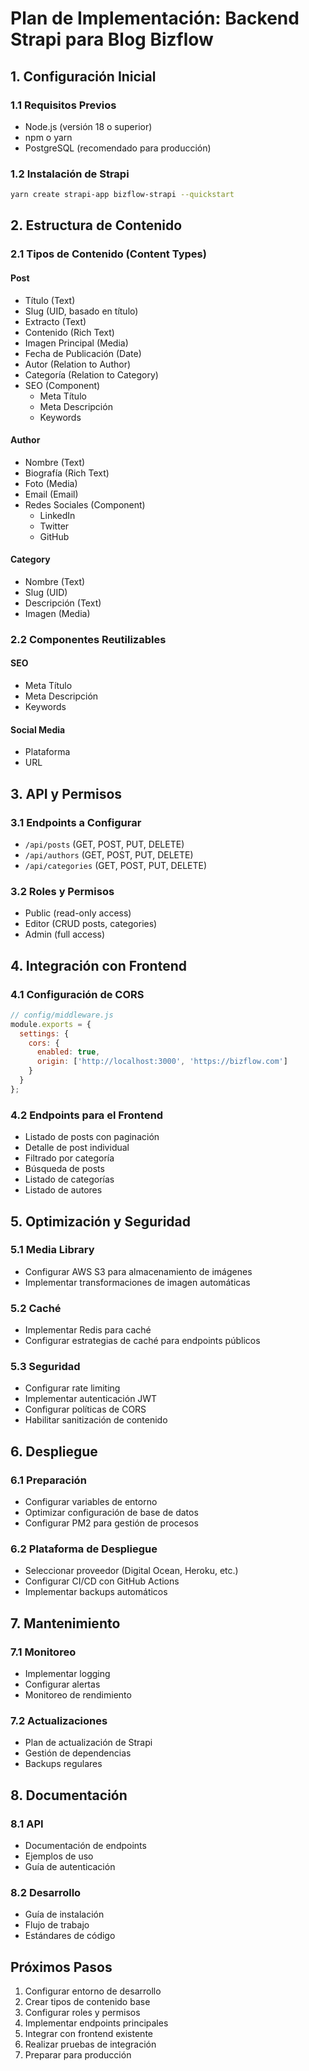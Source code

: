 # Plan de Implementación: Backend Strapi para Blog Bizflow

## 1. Configuración Inicial

### 1.1 Requisitos Previos
- Node.js (versión 18 o superior)
- npm o yarn
- PostgreSQL (recomendado para producción)

### 1.2 Instalación de Strapi
```bash
yarn create strapi-app bizflow-strapi --quickstart
```

## 2. Estructura de Contenido

### 2.1 Tipos de Contenido (Content Types)

#### Post
- Título (Text)
- Slug (UID, basado en título)
- Extracto (Text)
- Contenido (Rich Text)
- Imagen Principal (Media)
- Fecha de Publicación (Date)
- Autor (Relation to Author)
- Categoría (Relation to Category)
- SEO (Component)
  - Meta Título
  - Meta Descripción
  - Keywords

#### Author
- Nombre (Text)
- Biografía (Rich Text)
- Foto (Media)
- Email (Email)
- Redes Sociales (Component)
  - LinkedIn
  - Twitter
  - GitHub

#### Category
- Nombre (Text)
- Slug (UID)
- Descripción (Text)
- Imagen (Media)

### 2.2 Componentes Reutilizables

#### SEO
- Meta Título
- Meta Descripción
- Keywords

#### Social Media
- Plataforma
- URL

## 3. API y Permisos

### 3.1 Endpoints a Configurar
- `/api/posts` (GET, POST, PUT, DELETE)
- `/api/authors` (GET, POST, PUT, DELETE)
- `/api/categories` (GET, POST, PUT, DELETE)

### 3.2 Roles y Permisos
- Public (read-only access)
- Editor (CRUD posts, categories)
- Admin (full access)

## 4. Integración con Frontend

### 4.1 Configuración de CORS
```javascript
// config/middleware.js
module.exports = {
  settings: {
    cors: {
      enabled: true,
      origin: ['http://localhost:3000', 'https://bizflow.com']
    }
  }
};
```

### 4.2 Endpoints para el Frontend
- Listado de posts con paginación
- Detalle de post individual
- Filtrado por categoría
- Búsqueda de posts
- Listado de categorías
- Listado de autores

## 5. Optimización y Seguridad

### 5.1 Media Library
- Configurar AWS S3 para almacenamiento de imágenes
- Implementar transformaciones de imagen automáticas

### 5.2 Caché
- Implementar Redis para caché
- Configurar estrategias de caché para endpoints públicos

### 5.3 Seguridad
- Configurar rate limiting
- Implementar autenticación JWT
- Configurar políticas de CORS
- Habilitar sanitización de contenido

## 6. Despliegue

### 6.1 Preparación
- Configurar variables de entorno
- Optimizar configuración de base de datos
- Configurar PM2 para gestión de procesos

### 6.2 Plataforma de Despliegue
- Seleccionar proveedor (Digital Ocean, Heroku, etc.)
- Configurar CI/CD con GitHub Actions
- Implementar backups automáticos

## 7. Mantenimiento

### 7.1 Monitoreo
- Implementar logging
- Configurar alertas
- Monitoreo de rendimiento

### 7.2 Actualizaciones
- Plan de actualización de Strapi
- Gestión de dependencias
- Backups regulares

## 8. Documentación

### 8.1 API
- Documentación de endpoints
- Ejemplos de uso
- Guía de autenticación

### 8.2 Desarrollo
- Guía de instalación
- Flujo de trabajo
- Estándares de código

## Próximos Pasos

1. Configurar entorno de desarrollo
2. Crear tipos de contenido base
3. Configurar roles y permisos
4. Implementar endpoints principales
5. Integrar con frontend existente
6. Realizar pruebas de integración
7. Preparar para producción